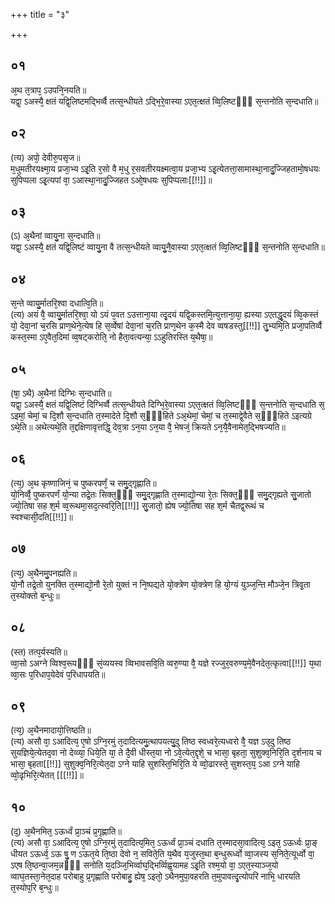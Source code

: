 +++
title = "३"

+++
## ०१
अ᳘थ त᳘त्राप᳘ ऽउपनि᳘नयति॥  
यद्वा᳘ ऽअस्यै᳘ क्षतं यद्वि᳘लिष्टमद्भिर्व्वै तत्स᳘न्धीयते ऽद्भि᳘रे᳘वास्या ऽएत᳘त्क्षतं व्वि᳘लिष्टᳫँ᳭ स᳘न्तनोति स᳘न्दधाति॥  
## ०२
(त्य) अपो᳘ देवीरु᳘पसृज॥  
म᳘धुमतीरयक्ष्मा᳘य प्रजा᳘भ्य ऽइ᳘ति र᳘सो वै म᳘धु र᳘सवतीरयक्ष्मत्वा᳘य प्रजा᳘भ्य ऽइ᳘त्येतत्ता᳘सामास्था᳘नादु᳘ज्जिहतामो᳘षधयः सुपिप्पला ऽइ᳘त्यपां वा᳘ ऽआस्था᳘नादु᳘ज्जिहत ऽओ᳘षधयः सुपिप्पलाः[[!!]]॥  
## ०३
(ऽ) अ᳘थैनां व्वायु᳘ना स᳘न्दधाति॥  
यद्वा᳘ ऽअस्यै᳘ क्षतं यद्वि᳘लिष्टं व्वायु᳘ना वै तत्स᳘न्धीयते व्वायु᳘नै᳘वास्या ऽएत᳘त्क्षतं व्वि᳘लिष्टᳫँ᳭ स᳘न्तनोति स᳘न्दधाति॥  
## ०४
स᳘न्ते व्वायु᳘र्मातरि᳘श्वा दधात्वि᳘ति॥  
(त्य) अयं वै᳘ व्वायु᳘र्मातरि᳘श्वा᳘ यो ऽयं प᳘वत ऽउत्ताना᳘या त्दृ᳘दयं यद्वि᳘कस्तमि᳘त्युत्ताना᳘या᳘ ह्यस्या ऽएतद्धृ᳘दयं व्वि᳘कस्तं यो᳘ देवा᳘नां च᳘रसि प्राण᳘थेने᳘त्येष हि स᳘र्व्वेषां देवा᳘नां च᳘रति प्राण᳘थेन क᳘स्मै देव व्वषडस्तु[[!!]] तु᳘भ्यमि᳘ति प्रजा᳘पतिर्व्वै कस्त᳘स्मा ऽए᳘वैत᳘दिमां व्व᳘षट्करोति᳘ नो हैता᳘वत्यन्या᳘ ऽऽहुतिरस्ति य᳘थैषा᳘॥  
## ०५
(षा᳘ ऽथै) अ᳘थैनां दिग्भिः स᳘न्दधाति॥  
यद्वा᳘ ऽअस्यै᳘ क्षतं यद्वि᳘लिष्टं दिग्भिर्व्वै तत्स᳘न्धीयते दिग्भि᳘रे᳘वास्या ऽएत᳘त्क्षतं व्वि᳘लिष्टᳫँ᳭ स᳘न्तनोति स᳘न्दधाति स᳘ ऽइमां᳘ चेमां᳘ च दि᳘शौ स᳘न्दधाति त᳘स्मादेते दि᳘शौ स᳘ᳫँ᳘हिते ऽअ᳘थेमां᳘ चेमां᳘ च त᳘स्माद्वे᳘वैते स᳘ᳫँ᳘हिते ऽइत्यग्रे ऽथे᳘ति॥ अथेत्यथे᳘ति त᳘द्दक्षिणावृत्तद्धि᳘ देव᳘त्रा ऽन᳘या ऽन᳘या वै᳘ भेषजं᳘ क्रियते ऽन᳘यै᳘वैनामेत᳘द्भिषज्यति॥  
## ०६
(त्य᳘) अ᳘थ कृष्णाजिनं᳘ च पुष्करपर्णं᳘ च समु᳘द्गृह्णाति॥  
यो᳘निर्व्वै᳘ पुष्करपर्णं यो᳘न्या तद्रे᳘तः सिक्त᳘ᳫँ᳘ समु᳘द्गृह्णाति त᳘स्माद्यो᳘न्या रे᳘तः सिक्त᳘ᳫँ᳘ समु᳘द्गृह्यते सु᳘जातो ज्यो᳘तिषा सह श᳘र्म व्व᳘रूथमा᳘सद᳘त्स्वरि᳘ति[[!!]] सु᳘जातो᳘ ह्येष ज्यो᳘तिषा सह श᳘र्म चैतद्व᳘रूथं च स्वश्चासी᳘दति[[!!]]॥  
## ०७
(त्य᳘) अ᳘थैनमु᳘पनह्यति॥  
यो᳘नौ तद्रे᳘तो युनक्ति त᳘स्माद्यो᳘नौ रे᳘तो युक्तं न नि᳘ष्पद्यते यो᳘क्त्रेण यो᳘क्त्रेण हि यो᳘ग्यं युञ्ज᳘न्ति मौञ्जे᳘न त्रिवृ᳘ता त᳘स्योक्तो ब᳘न्धुः॥  
## ०८
(स्त) तत्प᳘र्यस्यति॥  
व्वा᳘सो ऽअग्ने व्विश्व᳘रूपᳫँ᳭ सं᳘व्ययस्व व्विभावसवि᳘ति व्वरु᳘ण्या वै᳘ यज्ञे रज्जुर᳘वरुण्य᳘मे᳘वैनदेत᳘त्कृत्वा[[!!]] य᳘था व्वा᳘सः प᳘रिधाप᳘येदेवं प᳘रिधापयति॥  
## ०९
(त्य᳘) अ᳘थैनमादायो᳘त्तिष्ठति॥  
(त्य) असौ वा᳘ ऽआदित्य᳘ ए᳘षो ऽग्नि᳘रमुं त᳘दादित्यमु᳘त्थापयत्यु᳘दु तिष्ठ स्वध्वरे᳘त्यध्वरो वै᳘ यज्ञ ऽउ᳘दु तिष्ठ सुयज्ञिये᳘त्येतद᳘वा नो देव्व्या᳘ धिये᳘ति या᳘ ते दै᳘वी धीस्त᳘या नो ऽवे᳘त्येत᳘द्दृशे᳘ च भासा᳘ बृहता᳘ सुशुक्व᳘निरि᳘ति द᳘र्शनाय च भासा᳘ बृहता[[!!]] सुशुक्व᳘निरि᳘त्येत᳘दा ऽग्ने याहि सुशस्ति᳘भिरि᳘ति ये व्वो᳘ढारस्ते᳘ सुशस्त᳘य᳘ ऽआ ऽग्ने याहि व्वो᳘ढृभिरि᳘त्येतत् [[[!!]]॥  
## १०
(द᳘) अ᳘थैनमित᳘ ऽऊर्ध्वं प्रा᳘ञ्चं प्र᳘गृह्णाति॥  
(त्य) असौ वा᳘ ऽआदित्य᳘ ए᳘षो ऽग्नि᳘रमुं त᳘दादित्य᳘मित᳘ ऽऊर्ध्वं प्रा᳘ञ्चं दधाति त᳘स्मादसा᳘वादित्य᳘ ऽइत᳘ ऽऊर्ध्वः प्रा᳘ङ् धीयत ऽऊर्ध्व᳘ ऽऊ षु᳘ ण ऽऊत᳘ये ति᳘ष्ठा देवो न᳘ सविते᳘ति य᳘थैव य᳘जुस्त᳘था ब᳘न्धुरूर्ध्वो व्वा᳘जस्य स᳘निते᳘त्यूर्ध्वो वा᳘ ऽएष ति᳘ष्ठन्वा᳘जम᳘न्नᳫँ᳭ सनोति य᳘दञ्जि᳘भिर्व्वाघ᳘द्भिर्व्विह्व᳘यामह ऽइ᳘ति रश्म᳘यो वा᳘ ऽएत᳘स्याञ्ज᳘यो व्वाघ᳘तस्ता᳘नेत᳘दाह परोबाहु प्र᳘गृह्णाति परोबाहु᳘ ह्येष᳘ ऽइतो᳘ ऽथैनमुपा᳘वहरति त᳘मुपावत्दृ᳘त्योपरि नाभि᳘ धारयति त᳘स्योप᳘रि ब᳘न्धुः॥  
